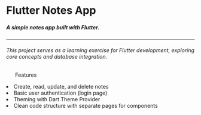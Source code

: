 <h1>Flutter Notes App</h1>
<h5>A simple notes app built with Flutter.</h5>
<hr>
<h6>
This project serves as a learning exercise for Flutter development, exploring core concepts and database integration.</h6>

<ul>Features</ul>
<li>Create, read, update, and delete notes</li>
<li>Basic user authentication (login page)</li>
<li>Theming with Dart Theme Provider</li>
<li>Clean code structure with separate pages for components</li>

